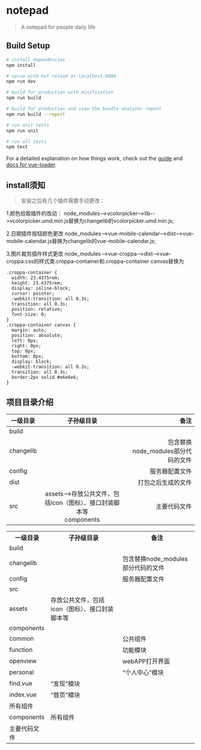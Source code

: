 # notepad

> A notepad for people daily life

## Build Setup

``` bash
# install dependencies
npm install

# serve with hot reload at localhost:8080
npm run dev

# build for production with minification
npm run build

# build for production and view the bundle analyzer report
npm run build --report

# run unit tests
npm run unit

# run all tests
npm test
```

For a detailed explanation on how things work, check out the [guide](http://vuejs-templates.github.io/webpack/) and [docs for vue-loader](http://vuejs.github.io/vue-loader).

## install须知

> 安装之后有几个插件需要手动更改：

1.颜色拾取插件的改动：
node_modules-->vcolorpicker-->lib-->vcolorpicker.umd.min.js替换为changelib的vcolorpicker.umd.min.js;

2.日期插件按钮颜色更改
node_modules-->vue-mobile-calendar-->dist-->vue-mobile-calendar.js替换为changelib的vue-mobile-calendar.js;

3.图片裁剪插件样式更改
node_modules-->vue-croppa-->dist-->vue-croppa.css的样式类.croppa-container和.croppa-container canvas替换为

```
.croppa-container {
  width: 23.4375rem;
  height: 23.4375rem;
  display: inline-block;
  cursor: pointer;
  -webkit-transition: all 0.3s;
  transition: all 0.3s;
  position: relative;
  font-size: 0;
}
.croppa-container canvas {
  margin: auto;
  position: absolute;
  left: 0px;
  right: 0px;
  top: 0px;
  bottom: 0px;
  display: block;
  -webkit-transition: all 0.3s;
  transition: all 0.3s;
  border:2px solid #e6e6e6;
}
```

## 项目目录介绍

一级目录|子孙级目录|备注
--|:--:|--:
build||
changelib||包含替换node_modules部分代码的文件
config||服务器配置文件
dist||打包之后生成的文件
src|assets-->存放公共文件，包括icon（图标）、接口封装脚本等<br/>components|主要代码文件

<table>
  <tr>
    <th>一级目录</th>
    <th>子孙级目录</th>
    <th>备注</th>
  </tr>
  <tr>
    <td>build</td>
    <td></td>
    <td></td>
  </tr>
  <tr>
    <td>changelib</td>
    <td></td>
    <td>包含替换node_modules部分代码的文件</td>
  </tr>
  <tr>
    <td>config</td>
    <td></td>
    <td>服务器配置文件</td>
  </tr>
  <tr>
    <td>src</td>
    <td>
      <tr>
        <td>assets</td>
        <td>存放公共文件，包括icon（图标）、接口封装脚本等</td>
      </tr>
      <tr>
        <td>components</td>
        <td>
          <tr>
            <td>common</td>
            <td></td>
            <td>公共组件</td>
          </tr>
          <tr>
            <td>function</td>
            <td></td>
            <td>功能模块</td>
          </tr>
          <tr>
            <td>openview</td>
            <td></td>
            <td>webAPP打开界面</td>
          </tr>
          <tr>
            <td>personal</td>
            <td></td>
            <td>“个人中心”模块</td>
          </tr>
          <tr>
            <td>find.vue</td>
            <td colspan="2">“发现”模块</td>
          </tr>
          <tr>
            <td>index.vue</td>
            <td colspan="2">“首页”模块</td>
          </tr>
        </td>
        <td>所有组件</td>
      </tr>
      <tr>
        <td>components</td>
        <td>所有组件</td>
      </tr>
    </td>
    <td>主要代码文件</td>
  </tr>
</table>

